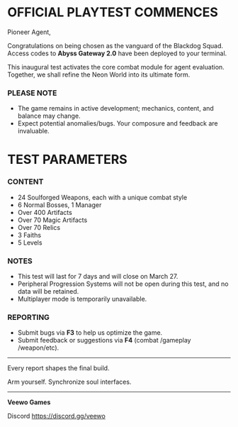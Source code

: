 # **OFFICIAL PLAYTEST COMMENCES**

Pioneer Agent,

Congratulations on being chosen as the vanguard of the Blackdog Squad. Access codes to **Abyss Gateway 2.0** have been deployed to your terminal.

This inaugural test activates the core combat module for agent evaluation. Together, we shall refine the Neon World into its ultimate form. 

### PLEASE NOTE

* The game remains in active development; mechanics, content, and balance may change.
* Expect potential anomalies/bugs. Your composure and feedback are invaluable.
# **TEST PARAMETERS**

### **CONTENT**

* 24 Soulforged Weapons, each with a unique combat style
* 6 Normal Bosses, 1 Manager
* Over 400 Artifacts
* Over 70 Magic Artifacts
* Over 70 Relics
* 3 Faiths
* 5 Levels
### NOTES

* This test will last for 7 days and will close on March 27.
* Peripheral Progression Systems will not be open during this test, and no data will be retained.
* Multiplayer mode is temporarily unavailable.
### **REPORTING**

* Submit bugs via **F3** to help us optimize the game.
* Submit feedback or suggestions via **F4**  (combat /gameplay /weapon/etc).
- - - - - - - - - - - - - - - - - - - - - - - - - - - - - - - - - - - - - - - - - - - - - - - - - - - - - - 

Every report shapes the final build.

Arm yourself. Synchronize soul interfaces.

- - - - - - - - - - - - - - - - - - - - - - - - - - - - - - - - - - - - - - - - - - - - - - - - - - - - - - 

**Veewo Games**

Discord https://discord.gg/veewo

